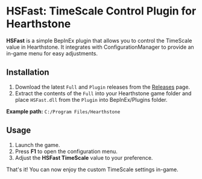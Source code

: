 # HSFast: TimeScale Control Plugin for Hearthstone

**HSFast** is a simple BepInEx plugin that allows you to control the TimeScale value in Hearthstone. It integrates with ConfigurationManager to provide an in-game menu for easy adjustments.

## Installation

1. Download the latest `Full` and `Plugin` releases from the [Releases](https://github.com/agitoreiken/hearthstone-speedhack/releases) page.
2. Extract the contents of the `Full` into your Hearthstone game folder and place `HSFast.dll` from the `Plugin` into BepInEx/Plugins folder.

**Example path:**
`C:/Program Files/Hearthstone`

## Usage

1. Launch the game.
2. Press **F1** to open the configuration menu.
3. Adjust the **HSFast TimeScale** value to your preference.

That's it! You can now enjoy the custom TimeScale settings in-game.
